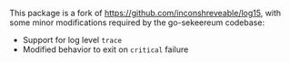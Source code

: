 This package is a fork of https://github.com/inconshreveable/log15, with some
minor modifications required by the go-sekeereum codebase:

 * Support for log level `trace`
 * Modified behavior to exit on `critical` failure
